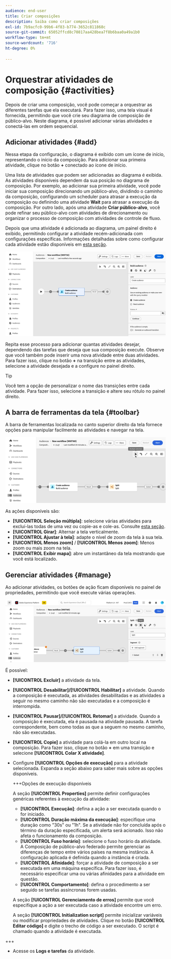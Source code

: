 ```yaml
---
audience: end-user
title: Criar composições
description: Saiba como criar composições
exl-id: 7b9acfc0-99b6-4f83-b774-3652c811868c
source-git-commit: 65052ffcd8c70817aa428bea7f8b6baa0a49a1b0
workflow-type: tm+mt
source-wordcount: '716'
ht-degree: 0%

---
```


# Orquestrar atividades de composição {#activities}

Depois de criar uma composição, você pode começar a orquestrar as diferentes tarefas que ela executará. Para fazer isso, uma tela visual é fornecida, permitindo que você crie seu diagrama de composição de público-alvo. Neste diagrama, é possível adicionar várias atividades e conectá-las em ordem sequencial.

## Adicionar atividades {#add}

Nessa etapa da configuração, o diagrama é exibido com um ícone de início, representando o início da composição. Para adicionar sua primeira atividade, clique no botão **+** conectado ao ícone de início.

Uma lista de atividades que podem ser adicionadas ao diagrama é exibida. As atividades disponíveis dependem da sua posição no diagrama de composição. Por exemplo, ao adicionar sua primeira atividade, você pode iniciar sua composição direcionando um público-alvo, dividindo o caminho da composição, configurando um scheduler para atrasar a execução da composição ou definindo uma atividade **Wait** para atrasar a execução da composição. Por outro lado, após uma atividade **Criar público-alvo**, você pode refinar seu público-alvo com atividades de direcionamento ou organizar o processo de composição com atividades de controle de fluxo.

Depois que uma atividade é adicionada ao diagrama, um painel direito é exibido, permitindo configurar a atividade recém-adicionada com configurações específicas. Informações detalhadas sobre como configurar cada atividade estão disponíveis em [esta seção](activities/about-activities.md).

![](assets/composition-create-add.png)

Repita esse processo para adicionar quantas atividades desejar, dependendo das tarefas que deseja que sua composição execute. Observe que você também pode inserir uma nova atividade entre duas atividades. Para fazer isso, clique no botão **+** na transição entre as atividades, selecione a atividade desejada e a configure no painel direito.

>[!TIP]
>
>Você tem a opção de personalizar o nome das transições entre cada atividade. Para fazer isso, selecione a transição e altere seu rótulo no painel direito.

## A barra de ferramentas da tela {#toolbar}

A barra de ferramentas localizada no canto superior direito da tela fornece opções para manipular facilmente as atividades e navegar na tela.

![](assets/canvas-toolbar.png)

As ações disponíveis são:

* **[!UICONTROL Seleção múltipla]**: selecione várias atividades para excluí-las todas de uma vez ou copie-as e cole-as. Consulte [esta seção](#copy).
* **[!UICONTROL Girar]**: Alternar a tela verticalmente.
* **[!UICONTROL Ajustar à tela]**: adapte o nível de zoom da tela à sua tela.
* **[!UICONTROL Menos zoom]** / **[!UICONTROL Menos zoom]**: Menos zoom ou mais zoom na tela.
* **[!UICONTROL Exibir mapa]**: abre um instantâneo da tela mostrando que você está localizado.

## Gerenciar atividades {#manage}

Ao adicionar atividades, os botões de ação ficam disponíveis no painel de propriedades, permitindo que você execute várias operações.

![](assets/activity-actions.png)

É possível:

* **[!UICONTROL Excluir]** a atividade da tela.
* **[!UICONTROL Desabilitar]/[!UICONTROL Habilitar]** a atividade. Quando a composição é executada, as atividades desabilitadas e as atividades a seguir no mesmo caminho não são executadas e a composição é interrompida.
* **[!UICONTROL Pausar]/[!UICONTROL Retomar]** a atividade. Quando a composição é executada, ela é pausada na atividade pausada. A tarefa correspondente, bem como todas as que a seguem no mesmo caminho, não são executadas.
* **[!UICONTROL Copie]** a atividade para colá-la em outro local na composição. Para fazer isso, clique no botão **+** em uma transição e selecione **[!UICONTROL Colar X atividade]**. <!-- cannot copy multiple activities ? cannot paste in another composition?-->
* Configure **[!UICONTROL Opções de execução]** para a atividade selecionada. Expanda a seção abaixo para saber mais sobre as opções disponíveis.

  +++Opções de execução disponíveis

  A seção **[!UICONTROL Properties]** permite definir configurações genéricas referentes à execução da atividade:

   * **[!UICONTROL Execução]**: defina a ação a ser executada quando o for iniciado.
   * **[!UICONTROL Duração máxima da execução]**: especifique uma duração como &quot;30s&quot; ou &quot;1h&quot;. Se a atividade não for concluída após o término da duração especificada, um alerta será acionado. Isso não afeta o funcionamento da composição.
   * **[!UICONTROL Fuso horário]**: selecione o fuso horário da atividade. A Composição de público-alvo federado permite gerenciar as diferenças de tempo entre vários países na mesma instância. A configuração aplicada é definida quando a instância é criada.
   * **[!UICONTROL Afinidade]**: forçar a atividade de composição a ser executada em uma máquina específica. Para fazer isso, é necessário especificar uma ou várias afinidades para a atividade em questão.
   * **[!UICONTROL Comportamento]**: defina o procedimento a ser seguido se tarefas assíncronas forem usadas.

  A seção **[!UICONTROL Gerenciamento de erros]** permite que você especifique a ação a ser executada caso a atividade encontre um erro.

  A seção **[!UICONTROL Initialization script]** permite inicializar variáveis ou modificar propriedades de atividades. Clique no botão **[!UICONTROL Editar código]** e digite o trecho de código a ser executado. O script é chamado quando a atividade é executada.

+++

* Acesse os **Logs e tarefas** da atividade.
